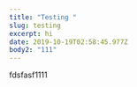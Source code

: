 ```yaml
---
title: "Testing "
slug: testing
excerpt: hi
date: 2019-10-19T02:58:45.977Z
body2: "111"
---
```

fdsfasf1111
